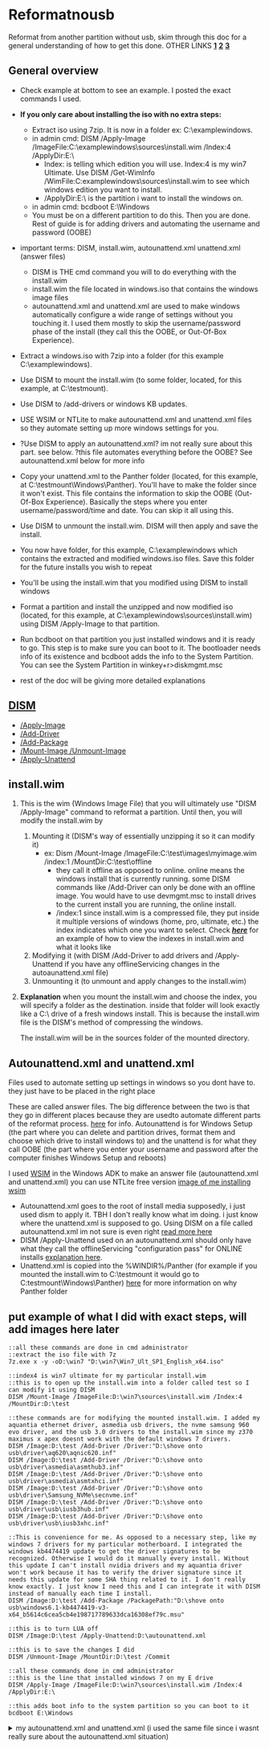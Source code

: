 # Reformatnousb
Reformat from another partition without usb, skim through this doc for a general understanding of how to get this done.
OTHER LINKS [**1**](https://github.com/iidanL/InstallWindowsWithoutUSB/blob/main/Install%20Windows.bat) [**2**](https://superuser.com/questions/193912/install-windows-7-x64-from-a-separate-partition-on-same-hard-drive-no-dvd-usb) [**3**](https://www.tenforums.com/tutorials/84331-apply-windows-image-using-dism-instead-clean-install.html)

## General overview
* Check example at bottom to see an example. I posted the exact commands I used.
* **If you only care about installing the iso with no extra steps:** 
  * Extract iso using 7zip. It is now in a folder ex: C:\examplewindows.
  * in admin cmd: DISM /Apply-Image /ImageFile:C:\examplewindows\sources\install.wim /Index:4 /ApplyDir:E:\
    * Index: is telling which edition you will use. Index:4 is my win7 Ultimate. Use DISM /Get-WimInfo /WimFile:C:examplewindows\sources\install.wim to see which windows edition you want to install.
    * /ApplyDir:E:\ is the partition i want to install the windows on. 
  * in admin cmd: bcdboot E:\Windows
  * You must be on a different partition to do this. Then you are done. Rest of guide is for adding drivers and automating the username and password (OOBE)

* important terms: DISM, install.wim, autounattend.xml unattend.xml (answer files)
  * DISM is THE cmd command you will to do everything with the install.wim  
  * install.wim the file located in windows.iso that contains the windows image files
  * autounattend.xml and unattend.xml are used to make windows automatically configure a wide range of settings without you touching it. I used them mostly to skip the username/password phase of the install (they call this the OOBE, or Out-Of-Box Experience).
* Extract a windows.iso with 7zip into a folder (for this example C:\examplewindows). 
* Use DISM to mount the install.wim (to some folder, located, for this example, at C:\testmount). 
* Use DISM to /add-drivers or windows KB updates.
* USE WSIM or NTLite to make autounattend.xml and unattend.xml files so they automate setting up more windows settings for you.
* ?Use DISM to apply an autounattend.xml? im not really sure about this part. see below. ?this file automates everything before the OOBE? See autounattend.xml below for more info
* Copy your unattend.xml to the Panther folder (located, for this example, at C:\testmount\Windows\Panther). You'll have to make the folder since it won't exist. This file contains the information to skip the OOBE (Out-Of-Box Experience). Basically the steps where you enter username/password/time and date. You can skip it all using this.
* Use DISM to unmount the install.wim. DISM will then apply and save the install.
* You now have folder, for this example, C:\examplewindows which contains the extracted and modified windows.iso files. Save this folder for the future installs you wish to repeat
* You'll be using the install.wim that you modified using DISM to install windows
* Format a partition and install the unzipped and now modified iso (located, for this example, at C:\examplewindows\sources\install.wim) using DISM /Apply-Image to that partition.
* Run bcdboot on that partition you just installed windows and it is ready to go. This step is to make sure you can boot to it. The bootloader needs info of its existence and bcdboot adds the info to the System Partition. You can see the System Partition in winkey+r>diskmgmt.msc

* rest of the doc will be giving more detailed explanations

## [DISM](https://docs.microsoft.com/en-us/windows-hardware/manufacture/desktop/what-is-dism?view=windows-11)
* [/Apply-Image](https://docs.microsoft.com/en-us/windows-hardware/manufacture/desktop/dism-image-management-command-line-options-s14?view=windows-11#apply-image)
* [/Add-Driver](https://docs.microsoft.com/en-us/windows-hardware/manufacture/desktop/add-and-remove-drivers-to-an-offline-windows-image?view=windows-11)
* [/Add-Package](https://docs.microsoft.com/en-us/windows-hardware/manufacture/desktop/dism-operating-system-package-servicing-command-line-options?view=windows-11#add-package)
* [/Mount-Image /Unmount-Image](https://docs.microsoft.com/en-us/windows-hardware/manufacture/desktop/mount-and-modify-a-windows-image-using-dism?view=windows-11)
* [/Apply-Unattend](https://docs.microsoft.com/en-us/windows-hardware/manufacture/desktop/dism-unattended-servicing-command-line-options?view=windows-11#apply-unattend)

## install.wim
  1. This is the wim (Windows Image File) that you will ultimately use "DISM /Apply-Image" command to reformat a partition. Until then, you will modify the install.wim by
     1. Mounting it (DISM's way of essentially unzipping it so it can modify it)
        * ex: Dism /Mount-Image /ImageFile:C:\test\images\myimage.wim /index:1 /MountDir:C:\test\offline
          * they call it offline as opposed to online. online means the windows install that is currently running. some DISM commands like /Add-Driver can only be done with an offline image. You would have to use devmgmt.msc to install drives to the current install you are running, the online install.
          * /index:1 since install.wim is a compressed file, they put inside it multiple versions of windows (home, pro, ultimate, etc.) the index indicates which one you want to select. Check [**_here_**](https://www.tenforums.com/general-support/162980-what-index-number-how-do-i-find-thank-you-post2000764.html?s=ab6904756d100e190fc1593666d2cc3d#post2000764) for an example of how to view the indexes in install.wim and what it looks like
     2. Modifying it (with DISM /Add-Driver to add drivers and /Apply-Unattend if you have any offlineServicing changes in the autoaunattend.xml file)
     3. Unmounting it (to unmount and apply changes to the install.wim)

  2. **Explanation**  when you mount the install.wim and choose the index, you will specify a folder as the destination. inside that folder will look exactly like a C:\ drive of a fresh windows install. This is because the install.wim file is the DISM's method of compressing the windows.

     The install.wim will be in the sources folder of the mounted directory.

## Autounattend.xml and unattend.xml

Files used to automate setting up settings in windows so you dont have to. they just have to be placed in the right place

These are called answer files. The big difference between the two is that they go in different places because they are usedto automate different parts of the reformat process. [here](https://win10.guru/answer-file-autounattend-xml-or-unattend-xml/) for info. Autounattend is for Windows Setup (the part where you can delete and partition drives, format them and choose which drive to install windows to) and the unattend is for what they call OOBE (the part where you enter your username and password after the computer finishes Windows Setup and reboots)

I used [WSIM](https://docs.microsoft.com/en-us/windows-hardware/customize/desktop/wsim/windows-system-image-manager-technical-reference) in the Windows ADK to make an answer file (autounattend.xml and unattend.xml) you can use NTLite free version  [image of me installing wsim](https://i.imgur.com/UiTzA3v.png)

* Autounattend.xml goes to the root of install media supposedly, i just used dism to apply it. TBH I don't really know what im doing. i just know where the unattend.xml is supposed to go. Using DISM on a file called autounattend.xml im not sure is even right [read more here](https://docs.microsoft.com/en-us/windows-hardware/manufacture/desktop/dism-unattended-servicing-command-line-options?view=windows-11)
* DISM /Apply-Unattend used on an autounattend.xml should only have what they call the offlineServicing "configuration pass" for ONLINE installs [explanation here](https://docs.microsoft.com/en-us/windows-hardware/manufacture/desktop/how-configuration-passes-work?view=windows-11).
* Unattend.xml is copied into the %WINDIR%/Panther (for example if you mounted the install.wim to C:\testmount it would go to C:testmount\Windows\Panther)
  [here](https://docs.microsoft.com/en-us/windows-hardware/manufacture/desktop/windows-setup-automation-overview?view=windows-11#implicit-answer-file-search-order) for more information on why Panther folder

## put example of what I did with exact steps, will add images here later
```
::all these commands are done in cmd administrator
::extract the iso file with 7z
7z.exe x -y -oD:\win7 "D:\win7\Win7_Ult_SP1_English_x64.iso"

::index4 is win7 ultimate for my particular install.wim
::this is to open up the install.wim into a folder called test so I can modify it using DISM
DISM /Mount-Image /ImageFile:D:\win7\sources\install.wim /Index:4 /MountDir:D:\test

::these commands are for modifying the mounted install.wim. I added my aquantia ethernet driver, asmedia usb drivers, the nvme samsung 960 evo driver, and the usb 3.0 drivers to the install.wim since my z370 maximus x apex doesnt work with the default windows 7 drivers.
DISM /Image:D:\test /Add-Driver /Driver:"D:\shove onto usb\driver\aq620\aqnic620.inf"
DISM /Image:D:\test /Add-Driver /Driver:"D:\shove onto usb\driver\asmedia\asmthub3.inf"
DISM /Image:D:\test /Add-Driver /Driver:"D:\shove onto usb\driver\asmedia\asmtxhci.inf"
DISM /Image:D:\test /Add-Driver /Driver:"D:\shove onto usb\driver\Samsung_NVMe\secnvme.inf"
DISM /Image:D:\test /Add-Driver /Driver:"D:\shove onto usb\driver\usb\iusb3hub.inf"
DISM /Image:D:\test /Add-Driver /Driver:"D:\shove onto usb\driver\usb\iusb3xhc.inf"

::This is convenience for me. As opposed to a necessary step, like my windows 7 drivers for my particular motherboard. I integrated the windows kb4474419 update to get the driver signatures to be recognized. Otherwise I would do it manually every install. Without this update I can't install nvidia drivers and my aquantia driver won't work because it has to verify the driver signature since it needs this update for some SHA thing related to it. I don't really know exactly. I just know I need this and I can integrate it with DISM instead of manually each time I install.
DISM /Image:D:\test /Add-Package /PackagePath:"D:\shove onto usb\windows6.1-kb4474419-v3-x64_b5614c6cea5cb4e198717789633dca16308ef79c.msu"

::this is to turn LUA off
DISM /Image:D:\test /Apply-Unattend:D:\autounattend.xml

::this is to save the changes I did
DISM /Unmount-Image /MountDir:D:\test /Commit
```
```
::all these commands done in cmd administrator
::this is the line that installed windows 7 on my E drive
DISM /Apply-Image /ImageFile:D:\win7\sources\install.wim /Index:4 /ApplyDir:E:\

::this adds boot info to the system partition so you can boot to it
bcdboot E:\Windows
```
<details>
<summary>my autounattend.xml and unattend.xml (i used the same file since i wasnt really sure about the autounattend.xml situation)</summary>

will upload later for now images
FOR what i did personally on my windows 7. the following images are the settings used to skip username/password. I placed the unattend.xml file in %WINDIR%\Panther before first boot
I will show 2 images for the first setting.
 * first will be how i added it to the unattend.xml (finding the relevant setting in the bottom left "Windows Image" section
 * second will be what i entered in the "Answer File section"
Afterwards you can just see the configuration pass by looking at the "Answer File" section i.e. Microsoft-Windows-Shell-Setup is under 4 specialize. so to add that into the "Answer File" section you would right click Microsoft-Windows-Shell-Setup in the "Windows Image" section and select "Add Setting to Pass 4 specialize"
<details>
 <summary>computer name and Product Key</summary>

This is some generic product key to just skip this step [here](https://docs.microsoft.com/en-us/windows-server/get-started/kms-client-activation-keys) to find yours
![1](https://i.imgur.com/Zbb1JqE.png) ![2](https://i.imgur.com/gAW1knm.png)
For some reason to skip product key section you have to add it in this section here. Also for some reason the Computer Name is placed here. Probably because it applies to the entire computer its not set in the OOBE. [Type a computer name](https://i.imgur.com/dBi1Znf.png) that's the part it skips
</details>
<details>
 </summary>skipping Language section<summary>

![2](https://i.imgur.com/yHiP1bg.png)
</details>
<details>
 </summary>skipping time zone setup<summary>

![2](https://i.imgur.com/yV3vseQ.png)
</details>
<details>
 </summary>skipping EULA page, network location setup, and some [protect your pc](https://docs.microsoft.com/en-us/windows-hardware/customize/desktop/unattend/microsoft-windows-shell-setup-oobe-protectyourpc) setting im not even sure is in win7<summary>

![2](https://i.imgur.com/CfjrD7R.png)
</details>
<details>
 </summary>skip the account setup phase<summary>

![2](https://i.imgur.com/CfjrD7R.png) ![password section](https://i.imgur.com/7On3nq9.png)
</details>
<details>
 <summary>rest of the features i changed </summary>

![image](https://user-images.githubusercontent.com/34696110/147355641-a7cdcb7c-f015-45d2-bcee-6650b8efe599.png)
![image](https://user-images.githubusercontent.com/34696110/147355647-f8f44db4-efbf-4e15-9931-72a2bf68cb3c.png)
changing the defaultthemesoff will make it create a new theme with classic. the first ease of access theme. ThemeName is where you put the location of the theme you want to use. ex: "C:\Windows\resources\Ease of Access Themes\classic.theme"
 </details>

<details>
 </summary>ill show the rest of the Window PE configuration pass i did, but im pretty sure this did nothing for me<summary>

![image](https://user-images.githubusercontent.com/34696110/147355548-b9b987e0-6354-43b8-843a-d335f93f004f.png)
![image](https://user-images.githubusercontent.com/34696110/147355561-1afd79c4-1438-48af-b828-7723c250bd7b.png)
![image](https://user-images.githubusercontent.com/34696110/147355573-00b46e80-1abb-47f5-9bcb-6101019a7801.png)
![image](https://user-images.githubusercontent.com/34696110/147355577-c740b712-0618-4354-aa94-4101f9b18522.png)
![image](https://user-images.githubusercontent.com/34696110/147355582-1e30975e-b247-4c77-804b-bd3e33d83497.png)

</details>

</details>

